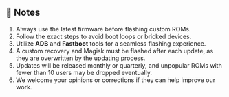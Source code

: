 ## 📝 Notes
1. Always use the latest firmware before flashing custom ROMs.
2. Follow the exact steps to avoid boot loops or bricked devices.
3. Utilize **ADB** and **Fastboot** tools for a seamless flashing experience.
4. A custom recovery and Magisk must be flashed after each update, as they are overwritten by the updating process.
5. Updates will be released monthly or quarterly, and unpopular ROMs with fewer than 10 users may be dropped eventually.
6. We welcome your opinions or corrections if they can help improve our work.
